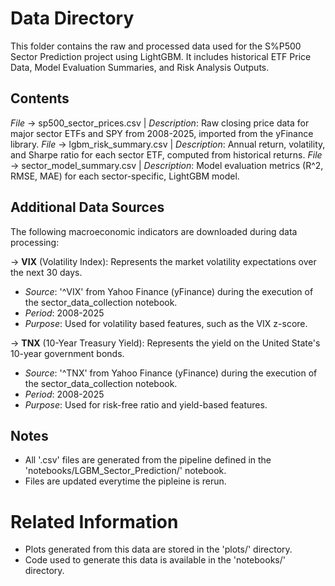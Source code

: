 # Data Directory
This folder contains the raw and processed data used for the S%P500 Sector Prediction project using LightGBM.
It includes historical ETF Price Data, Model Evaluation Summaries, and Risk Analysis Outputs.

## Contents

*File* -> sp500_sector_prices.csv | *Description*: Raw closing price data for major sector ETFs and SPY from 2008-2025, 
  imported from the yFinance library.
*File* -> lgbm_risk_summary.csv | *Description*: Annual return, volatility, and Sharpe ratio for each sector ETF, computed
  from historical returns.
*File* -> sector_model_summary.csv | *Description*: Model evaluation metrics (R^2, RMSE, MAE) for each sector-specific,
  LightGBM model.

## Additional Data Sources

The following macroeconomic indicators are downloaded during data processing:

-> **VIX** (Volatility Index): Represents the market volatility expectations over the next 30 days.
  - *Source*: '^VIX' from Yahoo Finance (yFinance) during the execution of the sector_data_collection notebook.
  - *Period*: 2008-2025
  - *Purpose*: Used for volatility based features, such as the VIX z-score.

-> **TNX** (10-Year Treasury Yield): Represents the yield on the United State's 10-year government bonds.
  - *Source*: '^TNX' from Yahoo Finance (yFinance) during the execution of the sector_data_collection notebook.
  - *Period*: 2008-2025
  - *Purpose*: Used for risk-free ratio and yield-based features.

## Notes

- All '.csv' files are generated from the pipeline defined in the 'notebooks/LGBM_Sector_Prediction/' notebook.
- Files are updated everytime the pipleine is rerun.

# Related Information

- Plots generated from this data are stored in the 'plots/' directory.
- Code used to generate this data is available in the 'notebooks/' directory.
